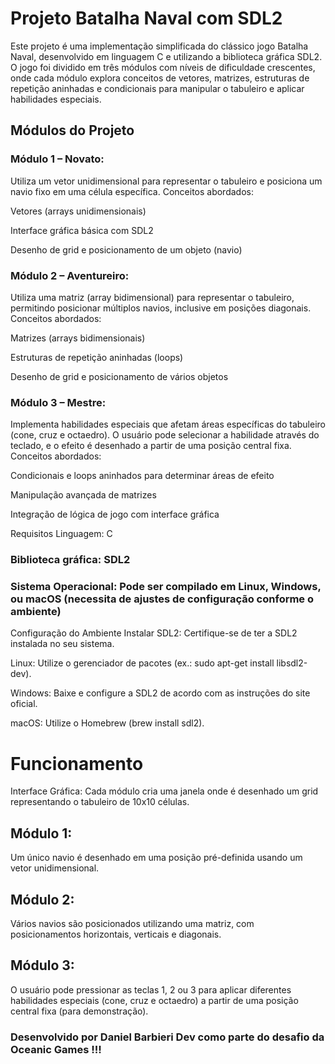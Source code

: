 ﻿# Projeto Batalha Naval com SDL2
Este projeto é uma implementação simplificada do clássico jogo Batalha Naval, desenvolvido em linguagem C e utilizando a biblioteca gráfica SDL2. O jogo foi dividido em três módulos com níveis de dificuldade crescentes, onde cada módulo explora conceitos de vetores, matrizes, estruturas de repetição aninhadas e condicionais para manipular o tabuleiro e aplicar habilidades especiais.

## Módulos do Projeto
### Módulo 1 – Novato:
Utiliza um vetor unidimensional para representar o tabuleiro e posiciona um navio fixo em uma célula específica.
Conceitos abordados:

Vetores (arrays unidimensionais)

Interface gráfica básica com SDL2

Desenho de grid e posicionamento de um objeto (navio)

### Módulo 2 – Aventureiro:
Utiliza uma matriz (array bidimensional) para representar o tabuleiro, permitindo posicionar múltiplos navios, inclusive em posições diagonais.
Conceitos abordados:

Matrizes (arrays bidimensionais)

Estruturas de repetição aninhadas (loops)

Desenho de grid e posicionamento de vários objetos

### Módulo 3 – Mestre:
Implementa habilidades especiais que afetam áreas específicas do tabuleiro (cone, cruz e octaedro). O usuário pode selecionar a habilidade através do teclado, e o efeito é desenhado a partir de uma posição central fixa.
Conceitos abordados:

Condicionais e loops aninhados para determinar áreas de efeito

Manipulação avançada de matrizes

Integração de lógica de jogo com interface gráfica

Requisitos
Linguagem: C

### Biblioteca gráfica: SDL2

### Sistema Operacional: Pode ser compilado em Linux, Windows, ou macOS (necessita de ajustes de configuração conforme o ambiente)

Configuração do Ambiente
Instalar SDL2:
Certifique-se de ter a SDL2 instalada no seu sistema.

Linux: Utilize o gerenciador de pacotes (ex.: sudo apt-get install libsdl2-dev).

Windows: Baixe e configure a SDL2 de acordo com as instruções do site oficial.

macOS: Utilize o Homebrew (brew install sdl2).


# Funcionamento
Interface Gráfica:
Cada módulo cria uma janela onde é desenhado um grid representando o tabuleiro de 10x10 células.

## Módulo 1:
Um único navio é desenhado em uma posição pré-definida usando um vetor unidimensional.

## Módulo 2:
Vários navios são posicionados utilizando uma matriz, com posicionamentos horizontais, verticais e diagonais.

## Módulo 3:
O usuário pode pressionar as teclas 1, 2 ou 3 para aplicar diferentes habilidades especiais (cone, cruz e octaedro) a partir de uma posição central fixa (para demonstração).


### Desenvolvido por Daniel Barbieri Dev como parte do desafio da Oceanic Games !!!
